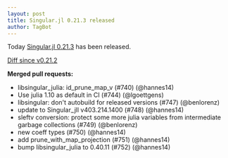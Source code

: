 ```yaml
---
layout: post
title: Singular.jl 0.21.3 released
author: TagBot
---
```


Today [Singular.jl 0.21.3](https://github.com/oscar-system/Singular.jl/releases/tag/v0.21.3) has
been released.

[Diff since v0.21.2](https://github.com/oscar-system/Singular.jl/compare/v0.21.2...v0.21.3)


**Merged pull requests:**
- libsingular_julia: id_prune_map_v (#740) (@hannes14)
- Use julia 1.10 as default in CI (#744) (@lgoettgens)
- libsingular: don't autobuild for released versions (#747) (@benlorenz)
- update to Singular_jll v403.214.1400 (#748) (@hannes14)
- sleftv conversion: protect some more julia variables from intermediate garbage collections (#749) (@benlorenz)
- new coeff types (#750) (@hannes14)
- add prune_with_map_projection (#751) (@hannes14)
- bump libsingular_julia to 0.40.11 (#752) (@hannes14)
